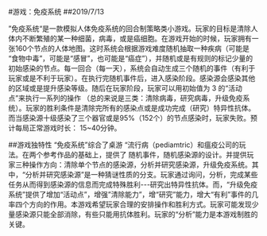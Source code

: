 #游戏：免疫系统
##2019/7/13

”免疫系统“是一款模拟人体免疫系统的回合制策略类小游戏。玩家的目标是清除人体内不断繁殖的某一种细菌，病毒，或是癌细胞。在游戏开始的时候，玩家拥有一张160个节点的人体地图。这时系统会根据游戏难度随机抽取一种疾病（可能是 “食物中毒”，可能是“感冒”，也可能是“癌症”），并随机或是有规则的标记少量的初始感染的节点。每一回合（每一天），系统会自动生成三个随机的事件（有利于玩家或是不利于玩家）。在执行完随机事件后，进入感染阶段。感染源会感染其他的区域或是提升感染等级。随后在玩家阶段，玩家可以用初始值为 3 的“活动点”来执行一系列的操作 （总的来说是三类：清除病毒，研究病毒，升级免疫系统）。玩家的胜利条件是清除完所有的感染点或是成功完成（研究）特异性抗体。而当感染源十级感染了三个器官或是95%（152个）的节点感染时，玩家失败。预计每局正常游戏时长： 15~40分钟。

##游戏独特性
“免疫系统”综合了桌游 “流行病（pediamtric）和瘟疫公司的玩法。在两个参考作品的基础上，提供了 随机事件，随机感染源的设计。并提供玩家三种操作方向：清除单个节点的感染源，分析并研究感染源，升级免疫系统。其中，“分析并研究感染源”是一种猜谜性质的分支。玩家通过询问，分析，完成某些任务从而得到感染源的信息而完成特殊胜利---研究出特异性抗体。而，“升级免疫系统”提供了增加“活动点”，增强”清除能力”，增“研究”能力，增大“有利”事件的几率四个方向的作用。本游戏希望玩家合理的安排操作和胜利方式。玩家可能发现少量感染源只能全部消除，有些只能用抗体胜利。玩家的“分析”能力是本游戏制胜的关键。
